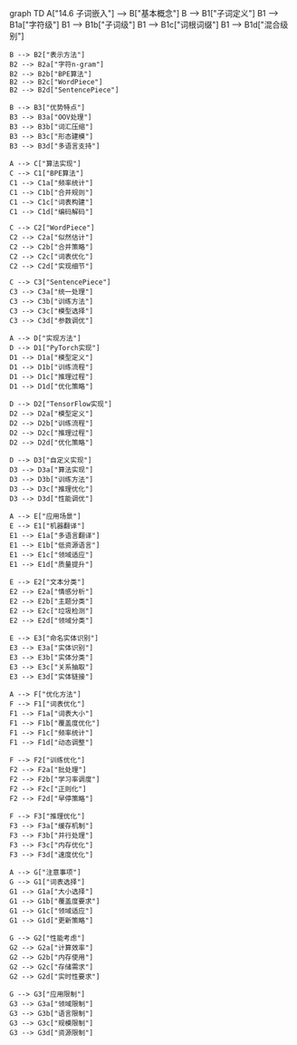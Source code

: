 graph TD
    A["14.6 子词嵌入"] --> B["基本概念"]
    B --> B1["子词定义"]
    B1 --> B1a["字符级"]
    B1 --> B1b["子词级"]
    B1 --> B1c["词根词缀"]
    B1 --> B1d["混合级别"]
    
    B --> B2["表示方法"]
    B2 --> B2a["字符n-gram"]
    B2 --> B2b["BPE算法"]
    B2 --> B2c["WordPiece"]
    B2 --> B2d["SentencePiece"]
    
    B --> B3["优势特点"]
    B3 --> B3a["OOV处理"]
    B3 --> B3b["词汇压缩"]
    B3 --> B3c["形态建模"]
    B3 --> B3d["多语言支持"]
    
    A --> C["算法实现"]
    C --> C1["BPE算法"]
    C1 --> C1a["频率统计"]
    C1 --> C1b["合并规则"]
    C1 --> C1c["词表构建"]
    C1 --> C1d["编码解码"]
    
    C --> C2["WordPiece"]
    C2 --> C2a["似然估计"]
    C2 --> C2b["合并策略"]
    C2 --> C2c["词表优化"]
    C2 --> C2d["实现细节"]
    
    C --> C3["SentencePiece"]
    C3 --> C3a["统一处理"]
    C3 --> C3b["训练方法"]
    C3 --> C3c["模型选择"]
    C3 --> C3d["参数调优"]
    
    A --> D["实现方法"]
    D --> D1["PyTorch实现"]
    D1 --> D1a["模型定义"]
    D1 --> D1b["训练流程"]
    D1 --> D1c["推理过程"]
    D1 --> D1d["优化策略"]
    
    D --> D2["TensorFlow实现"]
    D2 --> D2a["模型定义"]
    D2 --> D2b["训练流程"]
    D2 --> D2c["推理过程"]
    D2 --> D2d["优化策略"]
    
    D --> D3["自定义实现"]
    D3 --> D3a["算法实现"]
    D3 --> D3b["训练方法"]
    D3 --> D3c["推理优化"]
    D3 --> D3d["性能调优"]
    
    A --> E["应用场景"]
    E --> E1["机器翻译"]
    E1 --> E1a["多语言翻译"]
    E1 --> E1b["低资源语言"]
    E1 --> E1c["领域适应"]
    E1 --> E1d["质量提升"]
    
    E --> E2["文本分类"]
    E2 --> E2a["情感分析"]
    E2 --> E2b["主题分类"]
    E2 --> E2c["垃圾检测"]
    E2 --> E2d["领域分类"]
    
    E --> E3["命名实体识别"]
    E3 --> E3a["实体识别"]
    E3 --> E3b["实体分类"]
    E3 --> E3c["关系抽取"]
    E3 --> E3d["实体链接"]
    
    A --> F["优化方法"]
    F --> F1["词表优化"]
    F1 --> F1a["词表大小"]
    F1 --> F1b["覆盖度优化"]
    F1 --> F1c["频率统计"]
    F1 --> F1d["动态调整"]
    
    F --> F2["训练优化"]
    F2 --> F2a["批处理"]
    F2 --> F2b["学习率调度"]
    F2 --> F2c["正则化"]
    F2 --> F2d["早停策略"]
    
    F --> F3["推理优化"]
    F3 --> F3a["缓存机制"]
    F3 --> F3b["并行处理"]
    F3 --> F3c["内存优化"]
    F3 --> F3d["速度优化"]
    
    A --> G["注意事项"]
    G --> G1["词表选择"]
    G1 --> G1a["大小选择"]
    G1 --> G1b["覆盖度要求"]
    G1 --> G1c["领域适应"]
    G1 --> G1d["更新策略"]
    
    G --> G2["性能考虑"]
    G2 --> G2a["计算效率"]
    G2 --> G2b["内存使用"]
    G2 --> G2c["存储需求"]
    G2 --> G2d["实时性要求"]
    
    G --> G3["应用限制"]
    G3 --> G3a["领域限制"]
    G3 --> G3b["语言限制"]
    G3 --> G3c["规模限制"]
    G3 --> G3d["资源限制"] 
